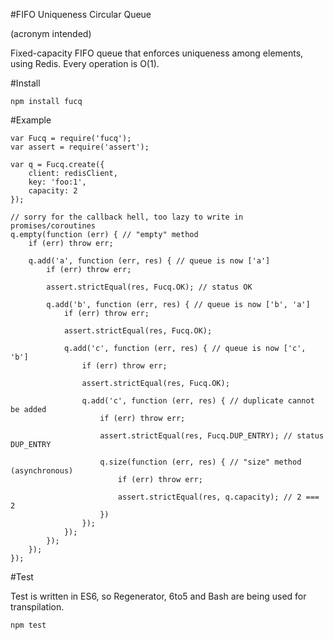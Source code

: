 #FIFO Uniqueness Circular Queue

(acronym intended)

Fixed-capacity FIFO queue that enforces uniqueness among elements, using Redis. Every operation is O(1).

#Install

```
npm install fucq
```

#Example

```
var Fucq = require('fucq');
var assert = require('assert');

var q = Fucq.create({
    client: redisClient,
    key: 'foo:1',
    capacity: 2
});

// sorry for the callback hell, too lazy to write in promises/coroutines
q.empty(function (err) { // "empty" method
    if (err) throw err;
    
    q.add('a', function (err, res) { // queue is now ['a']
        if (err) throw err;
        
        assert.strictEqual(res, Fucq.OK); // status OK
    
        q.add('b', function (err, res) { // queue is now ['b', 'a']
            if (err) throw err;
            
            assert.strictEqual(res, Fucq.OK);
    
            q.add('c', function (err, res) { // queue is now ['c', 'b']
                if (err) throw err;
                
                assert.strictEqual(res, Fucq.OK);
                
                q.add('c', function (err, res) { // duplicate cannot be added
                    if (err) throw err;
                    
                    assert.strictEqual(res, Fucq.DUP_ENTRY); // status DUP_ENTRY
                    
                    q.size(function (err, res) { // "size" method (asynchronous)
                        if (err) throw err;
                        
                        assert.strictEqual(res, q.capacity); // 2 === 2                    
                    })
                });
            });
        });
    });
});
```

#Test

Test is written in ES6, so Regenerator, 6to5 and Bash are being used for transpilation.

```
npm test
```